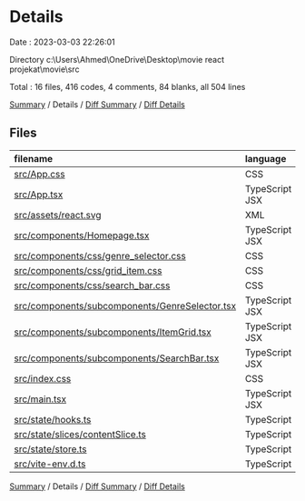 # Details

Date : 2023-03-03 22:26:01

Directory c:\\Users\\Ahmed\\OneDrive\\Desktop\\movie react projekat\\movie\\src

Total : 16 files,  416 codes, 4 comments, 84 blanks, all 504 lines

[Summary](results.md) / Details / [Diff Summary](diff.md) / [Diff Details](diff-details.md)

## Files
| filename | language | code | comment | blank | total |
| :--- | :--- | ---: | ---: | ---: | ---: |
| [src/App.css](/src/App.css) | CSS | 0 | 0 | 1 | 1 |
| [src/App.tsx](/src/App.tsx) | TypeScript JSX | 16 | 0 | 2 | 18 |
| [src/assets/react.svg](/src/assets/react.svg) | XML | 1 | 0 | 0 | 1 |
| [src/components/Homepage.tsx](/src/components/Homepage.tsx) | TypeScript JSX | 14 | 0 | 3 | 17 |
| [src/components/css/genre_selector.css](/src/components/css/genre_selector.css) | CSS | 23 | 0 | 3 | 26 |
| [src/components/css/grid_item.css](/src/components/css/grid_item.css) | CSS | 46 | 0 | 7 | 53 |
| [src/components/css/search_bar.css](/src/components/css/search_bar.css) | CSS | 21 | 0 | 2 | 23 |
| [src/components/subcomponents/GenreSelector.tsx](/src/components/subcomponents/GenreSelector.tsx) | TypeScript JSX | 53 | 3 | 12 | 68 |
| [src/components/subcomponents/ItemGrid.tsx](/src/components/subcomponents/ItemGrid.tsx) | TypeScript JSX | 40 | 0 | 12 | 52 |
| [src/components/subcomponents/SearchBar.tsx](/src/components/subcomponents/SearchBar.tsx) | TypeScript JSX | 63 | 0 | 14 | 77 |
| [src/index.css](/src/index.css) | CSS | 12 | 0 | 2 | 14 |
| [src/main.tsx](/src/main.tsx) | TypeScript JSX | 13 | 0 | 2 | 15 |
| [src/state/hooks.ts](/src/state/hooks.ts) | TypeScript | 4 | 0 | 1 | 5 |
| [src/state/slices/contentSlice.ts](/src/state/slices/contentSlice.ts) | TypeScript | 100 | 0 | 20 | 120 |
| [src/state/store.ts](/src/state/store.ts) | TypeScript | 10 | 0 | 2 | 12 |
| [src/vite-env.d.ts](/src/vite-env.d.ts) | TypeScript | 0 | 1 | 1 | 2 |

[Summary](results.md) / Details / [Diff Summary](diff.md) / [Diff Details](diff-details.md)